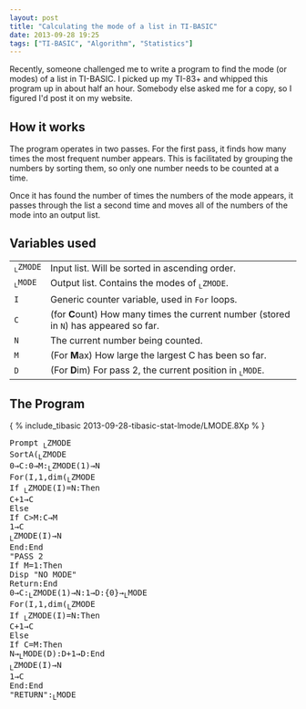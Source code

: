 ```yaml
---
layout: post
title: "Calculating the mode of a list in TI-BASIC"
date: 2013-09-28 19:25
tags: ["TI-BASIC", "Algorithm", "Statistics"]
---
```

Recently, someone challenged me to write a program to find the mode (or
modes) of a list in TI-BASIC. I picked up my TI-83+ and whipped this program up
in about half an hour. Somebody else asked me for a copy, so I figured I'd post
it on my website.
<!-- more -->

## How it works
The program operates in two passes. For the first pass, it finds how many times
the most frequent number appears. This is facilitated by grouping the numbers
by sorting them, so only one number needs to be counted at a time.

Once it has found the number of times the numbers of the mode appears, it passes
through the list a second time and moves all of the numbers of the mode into an
output list.

## Variables used
<table>
	<tr><td><code><sub>L</sub>ZMODE</code></td>
	<td>Input list. Will be sorted in ascending order.</td></tr>
	<tr><td><code><sub>L</sub>MODE</code></td>
	<td>Output list. Contains the modes of <code><sub>L</sub>ZMODE</code>.</td></tr>
	<tr><td><code>I</code></td>
	<td>Generic counter variable, used in <code>For</code> loops.</td></tr>
	<tr><td><code>C</code></td>
	<td>(for <strong>C</strong>ount) How many times the current number (stored
	in <code>N</code>) has appeared so far.</td></tr>
	<tr><td><code>N</code></td>
	<td>The current number being counted.</td></tr>
	<tr><td><code>M</code></td>
	<td>(For <strong>M</strong>ax) How large the largest C has been so far.</td></tr>
	<tr><td><code>D</code></td>
	<td>(For <strong>D</strong>im) For pass 2, the current position in <code><sub>L</sub>MODE</code>.</td></tr>
</table>

## The Program
{ % include_tibasic 2013-09-28-tibasic-stat-lmode/LMODE.8Xp % }

<pre>Prompt <sub>L</sub>ZMODE
SortA(<sub>L</sub>ZMODE
0→C:0→M:<sub>L</sub>ZMODE(1)→N
For(I,1,dim(<sub>L</sub>ZMODE
If <sub>L</sub>ZMODE(I)=N:Then
C+1→C
Else
If C&gt;M:C→M
1→C
<sub>L</sub>ZMODE(I)→N
End:End
"PASS 2
If M=1:Then
Disp "NO MODE"
Return:End
0→C:<sub>L</sub>ZMODE(1)→N:1→D:{0}→<sub>L</sub>MODE
For(I,1,dim(<sub>L</sub>ZMODE
If <sub>L</sub>ZMODE(I)=N:Then
C+1→C
Else
If C=M:Then
N→<sub>L</sub>MODE(D):D+1→D:End
<sub>L</sub>ZMODE(I)→N
1→C
End:End
"RETURN":<sub>L</sub>MODE</pre>
